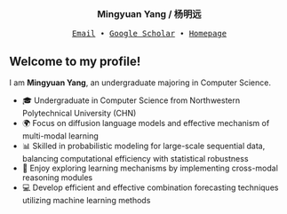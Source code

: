 <h3 align="center"> Mingyuan Yang / 杨明远</h3>

<p align="center">
  <samp>
    <a href="mailto:yangmingyuan@mail.nwpu.edu.cn">Email</a> ∙
    <a href="https://scholar.google.com.hk/citations?user=W_BeOckAAAAJ&hl=zh-CN">Google Scholar</a> ∙
    <!--<a href="https://npu-home.github.io/home/">NPU-Home</a>-->
    <a href="https://peterjeremiah.github.io/">Homepage</a>
  </samp>
</p>


## Welcome to my profile!

I am **Mingyuan Yang**, an undergraduate majoring in Computer Science.

- 🎓 Undergraduate in Computer Science from Northwestern Polytechnical University (CHN)
- 🌍 Focus on diffusion language models and effective mechanism of multi-modal learning
- 📊 Skilled in probabilistic modeling for large-scale sequential data, balancing computational efficiency with statistical robustness  
- 📘 Enjoy exploring learning mechanisms by implementing cross-modal reasoning modules
- 💻 Develop efficient and effective combination forecasting techniques utilizing machine learning methods  


<!--
![暗色](https://raw.githubusercontent.com/zhoufanglu/githubSNK/df18a4a2fb544d5fc0e692f98c3436e9dccaa547/github-contribution-grid-snake.svg#gh-dark-mode-only)
-->


<!-- 
My Projects:

- documentation for [manim](https://github.com/3b1b/manim)
- [manim_projects](https://github.com/TonyCrane/manim_projects): my videos made by manim
- [OI](https://github.com/TonyCrane/OI): my codes of studying Olympiad in Informatics
- [manim_sandbox](https://github.com/manim-kindergarten/manim_sandbox): some utils of manim
- [manim_document_zh](https://github.com/manim-kindergarten/manim_document_zh): a chinese document of manim
- [manim_action_renderer](https://github.com/manim-kindergarten/manim_action_renderer): a GitHub action to render manim videos -->

<!--
**PeterJeremiah/PeterJeremiah** is a ✨ _special_ ✨ repository because its `README.md` (this file) appears on your GitHub profile.

Here are some ideas to get you started:

- 🔭 I’m currently working on ...
- 🌱 I’m currently learning ...
- 👯 I’m looking to collaborate on ...
- 🤔 I’m looking for help with ...
- 💬 Ask me about ...
- 📫 How to reach me: ...
- 😄 Pronouns: ...
- ⚡ Fun fact: ...
-->
